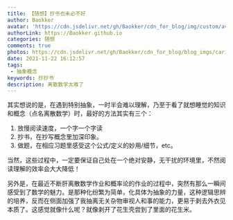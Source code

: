 ```yaml
---
title: 【随想】抄书也未必不好
author: Baokker
avatar: 'https://cdn.jsdelivr.net/gh/Baokker/cdn_for_blog/img/custom/avatar.jpg'
authorLink: https://Baokker.github.io
categories: 随想
comments: true
photos: https://cdn.jsdelivr.net/gh/Baokker/cdn_for_blog/blog_imgs/caricature-gfb1aac7e7_1920.jpg
date: 2021-11-22 16:12:57
tags:
 - 抽象概念
keywords: 抄抄书
description: 离散数学太难了
---
```




其实想说的是，在遇到特别抽象，一时半会难以理解，乃至于看了就想睡觉的知识和概念（点名离散数学）时，最好的方法其实有三个：

1. 放慢阅读速度，一个字一个字读 
1. 抄书，在抄写概念里加深印象。
2. 做题，在相应习题里感受这个公式/定义的妙用/细节，etc。



当然，这些过程中，一定要保证自己处在一个绝对安静，无干扰的环境里，不然阅读理解的效率会大大降低！

另外是，在最近不断肝离散数学作业和概率论的作业的过程中，突然有那么一瞬间感受到了数学的魅力。是那种化纷繁为简单，化具体为抽象的力量，这种逻辑思辨的培养，反而在侧面加强了我抽离无关杂物审视人和事的能力，更易于剥去外衣见本质了。这感觉就像什么呢？就像剥开了花生壳尝到了里面的花生米。

